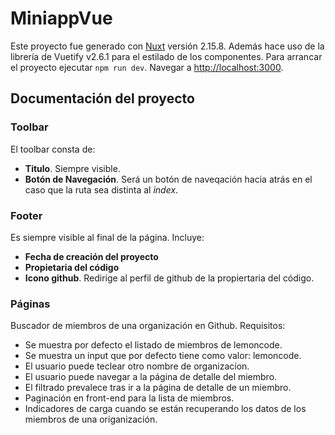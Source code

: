 # MiniappVue

Este proyecto fue generado con [Nuxt](https://nuxtjs.org/) versión 2.15.8. Además hace uso de la librería de Vuetify v2.6.1 para el estilado de los componentes. Para
arrancar el proyecto ejecutar `npm run dev`. Navegar a [http://localhost:3000](http://localhost:3000/).

## Documentación del proyecto

### Toolbar

El toolbar consta de:

- **Titulo**. Siempre visible.
- **Botón de Navegación**. Será un botón de naveqación hacia atrás en el caso que la ruta sea distinta al _index_.


### Footer

Es siempre visible al final de la página. Incluye:

- **Fecha de creación del proyecto**
- **Propietaria del código**
- **Icono github**. Redirige al perfil de github de la propiertaria del código.

### Páginas
Buscador de miembros de una organización en Github. Requisitos:

  - Se muestra por defecto el listado de miembros de lemoncode.
  - Se muestra un input que por defecto tiene como valor: lemoncode.
  - El usuario puede teclear otro nombre de organizacíon.
  - El usuario puede navegar a la página de detalle del miembro.
  - El filtrado prevalece tras ir a la página de detalle de un miembro.
  - Paginación en front-end para la lista de miembros.
  - Indicadores de carga cuando se están recuperando los datos de los miembros
de una origanización.
  
